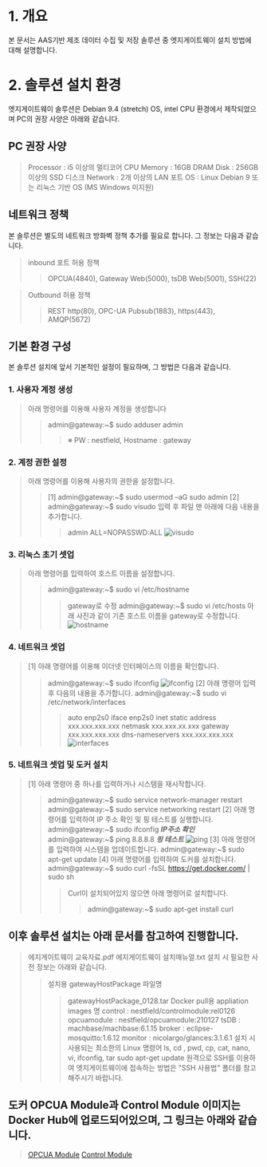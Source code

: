# 1. 개요
본 문서는 AAS기반 제조 데이터 수집 및 저장 솔루션 중 엣지게이트웨이 설치 방법에 대해 설명합니다.

# 2. 솔루션 설치 환경
엣지게이트웨이 솔루션은 Debian 9.4 (stretch) OS, intel CPU 환경에서 제작되었으며 PC의 권장 사양은 아래와 같습니다.

## PC 권장 사양
> Processor : i5 이상의 멀티코어 CPU
> Memory : 16GB DRAM
> Disk : 256GB 이상의 SSD 디스크
> Network : 2개 이상의 LAN 포트
> OS : Linux Debian 9 또는 리눅스 기반 OS (MS Windows 미지원)

## 네트워크 정책
본 솔루션은 별도의 네트워크 방화벽 정책 추가를 필요로 합니다. 그 정보는 다음과 같습니다.
> inbound 포트 허용 정책
>> OPCUA(4840), Gateway Web(5000), tsDB Web(5001), SSH(22)

> Outbound 허용 정책
>> REST http(80), OPC-UA Pubsub(1883), https(443), AMQP(5672)

## 기본 환경 구성
본 솔루션 설치에 앞서 기본적인 설정이 필요하며, 그 방법은 다음과 같습니다.

### 1. 사용자 계정 생성
> 아래 명령어를 이용해 사용자 계정을 생성합니다
>> admin@gateway:~$ sudo adduser admin
>>> ※ PW : nestfield, Hostname : gateway

### 2. 계정 권한 설정
> 아래 명령어를 이용해 사용자의 권한을 설정합니다.
>> [1] admin@gateway:~$ sudo usermod –aG sudo admin
>> [2] admin@gateway:~$ sudo visudo 입력 후 파일 맨 아래에 다음 내용을 추가합니다.
>>> admin ALL=NOPASSWD:ALL
![visudo](https://user-images.githubusercontent.com/82207645/114326524-27b8d880-9b70-11eb-9ec2-130a103df7d5.png)

### 3. 리눅스 초기 셋업
> 아래 명령어를 입력하여 호스트 이름을 설정합니다.
>> admin@gateway:~$ sudo vi /etc/hostname
>>> gateway로 수정
>> admin@gateway:~$ sudo vi /etc/hosts
>>> 아래 사진과 같이 기존 호스트 이름을 gateway로 수정합니다.
![hostname](https://user-images.githubusercontent.com/82207645/114326517-25ef1500-9b70-11eb-87ac-14e763b451e9.png)

### 4. 네트워크 셋업
> [1] 아래 명령어를 이용해 이더넷 인터페이스의 이름을 확인합니다.
>> admin@gateway:~$ sudo ifconfig
![ifconfig](https://user-images.githubusercontent.com/82207645/114326519-2687ab80-9b70-11eb-9e44-904bd37dc3ea.png)
> [2] 아래 명령어 입력 후 다음의 내용을 추가합니다.
>> admin@gateway:~$ sudo vi /etc/network/interfaces
>>> auto enp2s0
>>> iface enp2s0 inet static
>>> address xxx.xxx.xxx.xxx
>>> netmask xxx.xxx.xx.xxx
>>> gateway xxx.xxx.xxx.xxx
>>> dns-nameservers xxx.xxx.xxx.xxx
![interfaces](https://user-images.githubusercontent.com/82207645/114326521-27204200-9b70-11eb-8221-1e599731e70b.png)

### 5. 네트워크 셋업 및 도커 설치
> [1] 아래 명령어 중 하나를 입력하거나 시스템을 재시작합니다.
>> admin@gateway:~$ sudo service network-manager restart
>> admin@gateway:~$ sudo service networking restart
> [2] 아래 명령어를 입력하여 IP 주소 확인 및 핑 테스트를 실행합니다.
>> admin@gateway:~$ sudo ifconfig ***IP주소 확인***
>> admin@gateway:~$ ping 8.8.8.8 ***핑 테스트***
![ping](https://user-images.githubusercontent.com/82207645/114326522-27b8d880-9b70-11eb-8007-88a4bc8cab6c.png)
> [3] 아래 명령어를 입력하여 시스템을 업데이트합니다.
>> admin@gateway:~$ sudo apt-get update
> [4] 아래 명령어를 입력하여 도커를 설치합니다.
>> admin@gateway:~$ sudo curl -fsSL https://get.docker.com/ | sudo sh
>>> Curl이 설치되어있지 않으면 아래 명령어로 설치합니다.
>>>> admin@gateway:~$ sudo apt-get install curl

## 이후 솔루션 설치는 아래 문서를 참고하여 진행합니다.
> 에지게이트웨이 교육자료.pdf
> 에지게이트웨이 설치매뉴얼.txt
> 설치 시 필요한 사전 정보는 아래와 같습니다.
>> 설치용 gatewayHostPackage 파일명
>>> gatewayHostPackage_0128.tar
>> Docker pull용 appliation images 명
>>> control  	:	nestfield/controlmodule:rel0126
>>> opcuamodule	:	nestfield/opcuamodule:210127
>>> tsDB		:	machbase/machbase:6.1.15
>>> broker		:	eclipse-mosquitto:1.6.12
>>> monitor		:	nicolargo/glances:3.1.6.1 
>> 설치 시 사용되는 최소한의 Linux 명령어
>>> ls, cd , pwd, cp, cat, nano, vi, ifconfig, tar
>>> sudo apt-get update
> 원격으로 SSH를 이용하여 엣지게이트웨이에 접속하는 방법은 "SSH 사용법" 폴더를 참고해주시기 바랍니다.

## 도커 OPCUA Module과 Control Module 이미지는 Docker Hub에 업로드되어있으며, 그 링크는 아래와 같습니다.
> [OPCUA Module](https://hub.docker.com/repository/docker/nestfield/opcuamodule)
> [Control Module](https://hub.docker.com/repository/docker/nestfield/controlmodule)